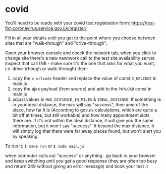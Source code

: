 # covid

You'll need to be ready with your covid test registration form:
https://test-for-coronavirus.service.gov.uk/register/

Fill in all your details until you get to the point where you choose between sites that are "walk-through" and "drive-through".

Open your browser console and check the network tab, when you click to change site there's a new newtwork call to the test site availability server. 
Inspect that call (NB - make sure it's the one that asks for what you want, i.e. drive-trhough or walk-through) then:
1. copy the `x-urlcode` header and replace the value of const `X_URLCODE` in main.js
2. copy the ajax payload (from source) and add to the `PAYLOAD` const in main.js
3. adjust values in `MAX_DISTANCE_IN_MILES` & `IDEAL_DISTANCE`. If something is in your ideal distance, the mac will say "success", then ame of the place, how far it is (According to gov.uk calculations, which are quite a bit off at times, but still workable) and how many appointment slots there are. If it's not within the ideal distance, it will give you the same information, but it won't say "success". if beyond the max distance, it will simply log that there were far away places found, but won't alert you by speaking.

To run it:
`$ make run`
or
`$ node main.js`

when computer calls out "success" or anything.. go back to your browser and keep switching until you get a good response (they are often too busy and return 249 without giving an error message) and book your test :)
